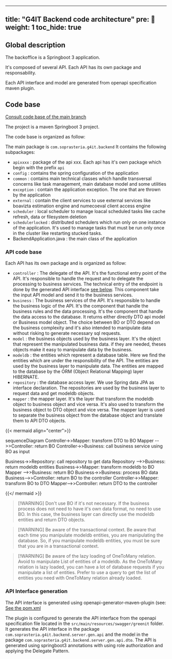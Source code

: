 
---
title: "G4IT Backend code architecture"
pre: 🔣
weight: 1
toc_hide: true
---

## Global description

The backoffice is a Springboot 3 application.

It's composed of several API. Each API has its own package and responsability.

Each API interface and model are generated from openapi specification maven plugin.

## Code base

[Consult code base of the main branch](https://github.com/G4ITTeam/g4it/tree/main/services/backend)

The project is a maven Springboot 3 project.

The code base is organized as follow:


The main package is `com.soprasteria.g4it.backend` It contains the following subpackages:

- `apixxxx` : package of the api xxx. Each api has it's own package which begin with the prefix `api`
- `config` : contains the spring configuration of the application
- `common` : contains main technical classes which handle transversal concerns like task management, main database model and some utilities
- `exception` : contain the application exception. The one that are thrown by the application
- `external` : contain the client services to use external services like boavizta estimation engine and numecoeval client access engine
- `scheduler` : local scheduler to manage loacal scheduled tasks like cache refresh, data or filesystem deletion
- `schedulerlocked` : distributed schedulers which run only on one instance of the application. It's used to manage tasks that must be run only once in the cluster like restarting stucked tasks.
- BackendApplication.java : the main class of the application

### API code base

Each API has its own package and is organized as follow:
- `controller` : The delegate of the API. It's the functional entry point of the API. It's responsible to handle the request and to delegate the processing to business services. The technical entry of the endpoint is done by the generated API interface [see below](#api-interface-generation). This component take the input API model and send it to the business services.
- `business` : The business services of the API. It's responsible to handle the business logic of the API. It's the component that handle the business rules and the data processing. It's the component that handle the data access to the database. It returns either directly DTO api model or Business model object. The choice between BO or DTO depend on the business complexity and it's also intended to manipulate data without risking to generate necessary sql requests.
- `model` : the business objects used by the business layer. It's the object that represent the manipulated business data. if they are needed, theses objects make it easy to manipulate data by the business.
- `modeldb` : the entities which represent a database table. Here we find the entities which are under the responsibility of the API. The entities are used by the business layer to manipulate data. The entities are mapped to the database by the ORM (Object Relational Mapping) layer HIBERNATE.
- `repository` : the database access layer. We use Spring data JPA as interface declaration. The repositories are used by the business layer to request data and get modeldb objects.
- `mapper` : the mapper layer. It's the layer that transform the modeldb object to business object and vice versa. It's also used to transform the business object to DTO object and vice versa. The mapper layer is used to separate the business object from the database object and translate them to API DTO objects.

{{< mermaid align="center">}}

sequenceDiagram
Controller->>Mapper: transform DTO to BO
Mapper -->>Controller: return BO
Controller->>Business: call business service using BO as input

Business->>Repository: call repository to get data
Repository -->>Business: return modeldb entities
Business->>Mapper: transform modeldb to BO
Mapper -->>Business: return BO
Business->>Business: process BO data
Business-->>Controller: return BO to the controller
Controller->>Mapper: transform BO to DTO
Mapper-->>Controller: return DTO to the controller

{{</ mermaid >}}

>[!WARNING] Don't use BO if it's not necessary.
If the business process does not need to have it's own data format, no need to use BO. In this case, the business layer can directly use the modeldb entities and return DTO objects.

>[!WARNING] Be aware of the transactional context.
Be aware that each time you manipulate modeldb entities, you are manipulating the database. So, if you manipulate modeldb entities, you must be sure that you are in a transactional context.

>[!WARNING] Be aware of the lazy loading of OneToMany relation.
Avoid to manipulate List of entities of a modeldb. As the OneToMany relation is lazy loaded, you can have a lot of database requests if you manipulate a list of entities. Prefer to use a query to get the list of entities you need with OneToMany relation already loaded.

### API Interface generation

The API interface is generated using openapi-generator-maven-plugin (see: [See the pom.xml](https://github.com/G4ITTeam/g4it/blob/main/services/backend/pom.xml)

The plugin is configured to generate the API interface from the openapi specification file located in the `src/main/resources/swagger/greenit` folder.
It generates the API interface in the package `com.soprasteria.g4it.backend.server.gen.api` and the model in the package `com.soprasteria.g4it.backend.server.gen.api.dto`.
The API is generated using springboot3 annotations with using role authorization and applying the Delegate Pattern.


